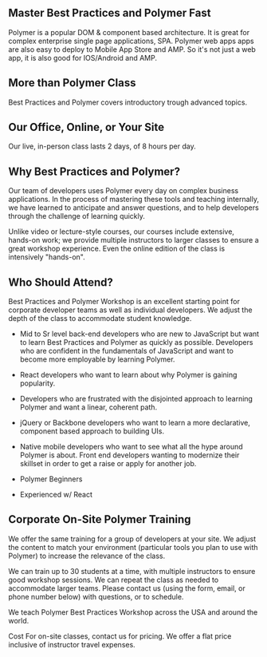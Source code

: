 ## Master Best Practices and Polymer Fast
Polymer is a popular DOM & component based architecture. It is great for complex enterprise single page applications, SPA. Polymer web apps apps are also easy to deploy to Mobile App Store and AMP. So it's not just a web app, it is also good for IOS/Android and AMP. 

## More than Polymer Class
Best Practices and Polymer covers introductory trough advanced topics. 

## Our Office, Online, or Your Site
Our live, in-person class lasts 2 days, of 8 hours per day.

## Why Best Practices and Polymer?
Our team of developers uses Polymer every day on complex business applications. In the process of mastering these tools and teaching internally, we have learned to anticipate and answer questions, and to help developers through the challenge of learning quickly.

Unlike video or lecture-style courses, our courses include extensive, hands-on work; we provide multiple instructors to larger classes to ensure a great workshop experience. Even the online edition of the class is intensively "hands-on".

## Who Should Attend?
Best Practices and Polymer Workshop is an excellent starting point for corporate developer teams as well as individual developers. We adjust the depth of the class to accommodate student knowledge.

- Mid to Sr level back-end developers who are new to JavaScript but want to learn  Best Practices and Polymer as quickly as possible. Developers who are confident in the fundamentals of JavaScript and want to become more employable by learning Polymer.

- React developers who want to learn about why Polymer is gaining popularity.

- Developers who are frustrated with the disjointed approach to learning Polymer and want a linear, coherent path.

- jQuery or Backbone developers who want to learn a more declarative, component based approach to building UIs.

- Native mobile developers who want to see what all the hype around Polymer is about.
Front end developers wanting to modernize their skillset in order to get a raise or apply for another job.

* Polymer Beginners

* Experienced w/ React 

## Corporate On-Site Polymer Training
We offer the same training for a group of developers at your site. We adjust the content to match your environment (particular tools you plan to use with Polymer) to increase the relevance of the class.

We can train up to 30 students at a time, with multiple instructors to ensure good workshop sessions. We can repeat the class as needed to accommodate larger teams. Please contact us (using the form, email, or phone number below) with questions, or to schedule.

We teach Polymer Best Practices Workshop across the USA and around the world.

Cost
For on-site classes, contact us for pricing. We offer a flat price inclusive of instructor travel expenses.
